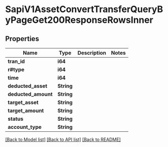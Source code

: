 # SapiV1AssetConvertTransferQueryByPageGet200ResponseRowsInner

## Properties

Name | Type | Description | Notes
------------ | ------------- | ------------- | -------------
**tran_id** | **i64** |  | 
**r#type** | **i64** |  | 
**time** | **i64** |  | 
**deducted_asset** | **String** |  | 
**deducted_amount** | **String** |  | 
**target_asset** | **String** |  | 
**target_amount** | **String** |  | 
**status** | **String** |  | 
**account_type** | **String** |  | 

[[Back to Model list]](../README.md#documentation-for-models) [[Back to API list]](../README.md#documentation-for-api-endpoints) [[Back to README]](../README.md)


